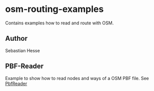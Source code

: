# osm-routing-examples
Contains examples how to read and route with OSM.

## Author
Sebastian Hesse

## PBF-Reader
Example to show how to read nodes and ways of a OSM PBF file.
See [PbfReader](https://github.com/seeebiii/osm-routing-examples/blob/master/src/main/java/de/sebastianhesse/pbf/reader/PbfReader.java)
